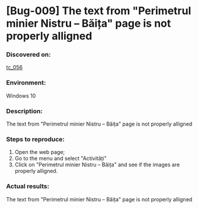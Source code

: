 # **[Bug-009] The text from "Perimetrul minier Nistru – Băița" page is not properly alligned**

### **Discovered on:**

[tc_056](https://github.com/AlexandraAncaGabor/go-green-resources-testing-project/blob/main/test-cases.md/tc-056.md)

### **Environment:**

Windows 10

### **Description:**

The text from "Perimetrul minier Nistru – Băița" page is not properly alligned

### **Steps to reproduce:**

1.  Open the web page;
2.  Go to the menu and select "Activități"
3.  Click on "Perimetrul minier Nistru – Băița" and see if the images are properly alligned.

### **Actual results:**

The text from "Perimetrul minier Nistru – Băița" page is not properly alligned
